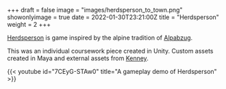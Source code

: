 +++
draft = false
image = "images/herdsperson_to_town.png"
showonlyimage = true
date = 2022-01-30T23:21:00Z
title = "Herdsperson"
weight = 2
+++

[Herdsperson](https://vendorofdoom.itch.io/goldsmiths-ipg-assignment-2) is game inspired by the alpine tradition of [Alpabzug](https://en.wikipedia.org/wiki/Almabtrieb). 

<!--more-->

This was an individual coursework piece created in Unity. Custom assets created in Maya and external assets from [Kenney](https://kenney.nl/assets).

{{< youtube id="7CEyG-STAw0" title="A gameplay demo of Herdsperson" >}}